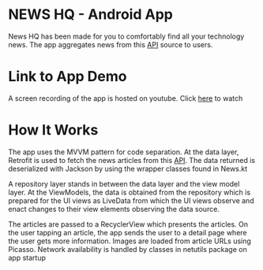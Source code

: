 # NEWS HQ - Android App

News HQ has been made for you to comfortably find all your technology news. The app aggregates news 
from this [API](https://learnappmaking.com/ex/news/articles/Apple?secret=CHWGk3OTwgObtQxGqdLvVhwji6FsYm95oe87o3ju)
source to users.

# Link to App Demo

A screen recording of the app is hosted on youtube. Click [here](https://youtu.be/mi_MQoyYdz0) to watch

# How It Works

The app uses the MVVM pattern for code separation. At the data layer, Retrofit is used to fetch the 
news articles from this [API](https://learnappmaking.com/ex/news/articles/Apple?secret=CHWGk3OTwgObtQxGqdLvVhwji6FsYm95oe87o3ju).
The data returned is deserialized with Jackson by using the wrapper classes found in News.kt

A repository layer stands in between the data layer and the view model layer. At the ViewModels,
the data is obtained from the repository which is prepared for the UI views as LiveData from which 
the UI views observe and enact changes to their view elements observing the data source.

The articles are passed to a RecyclerView which presents the articles. On the user tapping an 
article, the app sends the user to a detail page where the user gets more information. Images 
are loaded from article URLs using Picasso. Network availability is handled by classes in netutils 
package on app startup 


